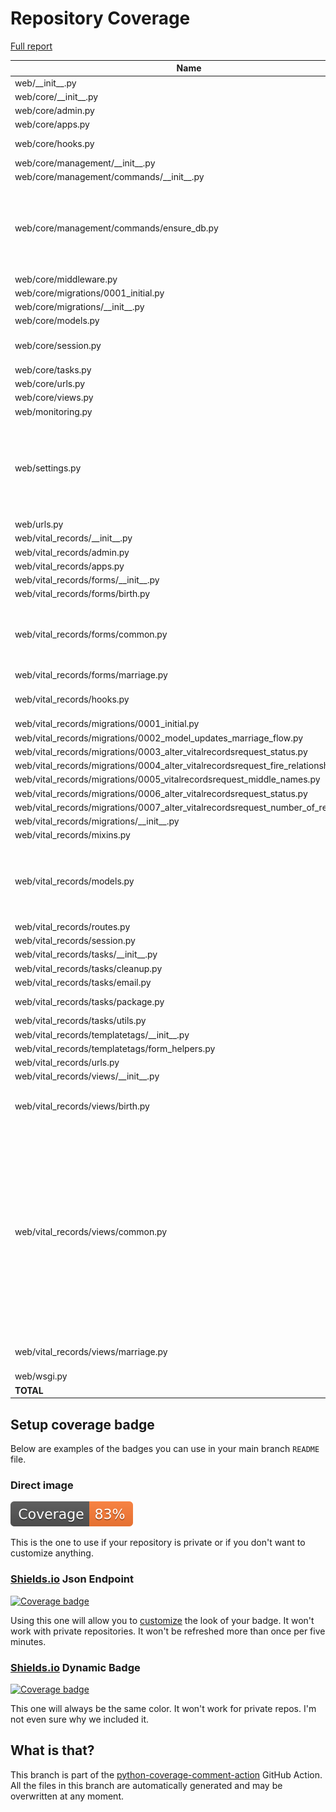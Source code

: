 # Repository Coverage

[Full report](https://htmlpreview.github.io/?https://github.com/Office-of-Digital-Services/cdt-ods-disaster-recovery/blob/python-coverage-comment-action-data/htmlcov/index.html)

| Name                                                                                   |    Stmts |     Miss |   Branch |   BrPart |   Cover |   Missing |
|--------------------------------------------------------------------------------------- | -------: | -------: | -------: | -------: | ------: | --------: |
| web/\_\_init\_\_.py                                                                    |        5 |        2 |        0 |        0 |     60% |       5-7 |
| web/core/\_\_init\_\_.py                                                               |        0 |        0 |        0 |        0 |    100% |           |
| web/core/admin.py                                                                      |       24 |       13 |        2 |        0 |     42% |     21-39 |
| web/core/apps.py                                                                       |        5 |        0 |        0 |        0 |    100% |           |
| web/core/hooks.py                                                                      |       11 |        4 |        0 |        0 |     64% |9-10, 14-15 |
| web/core/management/\_\_init\_\_.py                                                    |        0 |        0 |        0 |        0 |    100% |           |
| web/core/management/commands/\_\_init\_\_.py                                           |        0 |        0 |        0 |        0 |    100% |           |
| web/core/management/commands/ensure\_db.py                                             |      183 |        4 |       42 |        4 |     96% |73, 87-89, 99, 103->exit, 230->232, 306->310 |
| web/core/middleware.py                                                                 |        9 |        1 |        2 |        1 |     82% |        19 |
| web/core/migrations/0001\_initial.py                                                   |        7 |        0 |        0 |        0 |    100% |           |
| web/core/migrations/\_\_init\_\_.py                                                    |        0 |        0 |        0 |        0 |    100% |           |
| web/core/models.py                                                                     |        8 |        0 |        0 |        0 |    100% |           |
| web/core/session.py                                                                    |       25 |        5 |        4 |        2 |     76% |13-19, 25-26, 33 |
| web/core/tasks.py                                                                      |       15 |        2 |        0 |        0 |     87% |    60, 64 |
| web/core/urls.py                                                                       |        5 |        0 |        0 |        0 |    100% |           |
| web/core/views.py                                                                      |        9 |        0 |        2 |        0 |    100% |           |
| web/monitoring.py                                                                      |       12 |        0 |        4 |        0 |    100% |           |
| web/settings.py                                                                        |      108 |        6 |       14 |        7 |     89% |52, 54, 56, 127->131, 139->142, 151, 267-268 |
| web/urls.py                                                                            |       16 |        7 |        2 |        1 |     56% |     31-39 |
| web/vital\_records/\_\_init\_\_.py                                                     |        0 |        0 |        0 |        0 |    100% |           |
| web/vital\_records/admin.py                                                            |        6 |        0 |        0 |        0 |    100% |           |
| web/vital\_records/apps.py                                                             |        5 |        0 |        0 |        0 |    100% |           |
| web/vital\_records/forms/\_\_init\_\_.py                                               |        0 |        0 |        0 |        0 |    100% |           |
| web/vital\_records/forms/birth.py                                                      |       23 |        0 |        0 |        0 |    100% |           |
| web/vital\_records/forms/common.py                                                     |       70 |       22 |        6 |        0 |     63% |100-107, 110-120, 123-131 |
| web/vital\_records/forms/marriage.py                                                   |       20 |        0 |        0 |        0 |    100% |           |
| web/vital\_records/hooks.py                                                            |       16 |        6 |        0 |        0 |     62% |10-11, 15-16, 20-21 |
| web/vital\_records/migrations/0001\_initial.py                                         |        7 |        0 |        0 |        0 |    100% |           |
| web/vital\_records/migrations/0002\_model\_updates\_marriage\_flow.py                  |        4 |        0 |        0 |        0 |    100% |           |
| web/vital\_records/migrations/0003\_alter\_vitalrecordsrequest\_status.py              |        5 |        0 |        0 |        0 |    100% |           |
| web/vital\_records/migrations/0004\_alter\_vitalrecordsrequest\_fire\_relationship.py  |        4 |        0 |        0 |        0 |    100% |           |
| web/vital\_records/migrations/0005\_vitalrecordsrequest\_middle\_names.py              |        4 |        0 |        0 |        0 |    100% |           |
| web/vital\_records/migrations/0006\_alter\_vitalrecordsrequest\_status.py              |        5 |        0 |        0 |        0 |    100% |           |
| web/vital\_records/migrations/0007\_alter\_vitalrecordsrequest\_number\_of\_records.py |        4 |        0 |        0 |        0 |    100% |           |
| web/vital\_records/migrations/\_\_init\_\_.py                                          |        0 |        0 |        0 |        0 |    100% |           |
| web/vital\_records/mixins.py                                                           |       70 |        4 |       12 |        0 |     90% |     11-14 |
| web/vital\_records/models.py                                                           |       91 |        7 |        4 |        0 |     93% |232, 237, 241, 245, 249, 253, 257 |
| web/vital\_records/routes.py                                                           |       21 |        0 |        0 |        0 |    100% |           |
| web/vital\_records/session.py                                                          |       26 |        0 |        6 |        0 |    100% |           |
| web/vital\_records/tasks/\_\_init\_\_.py                                               |        0 |        0 |        0 |        0 |    100% |           |
| web/vital\_records/tasks/cleanup.py                                                    |       68 |        0 |       18 |        0 |    100% |           |
| web/vital\_records/tasks/email.py                                                      |       33 |        2 |        0 |        0 |     94% |     29-34 |
| web/vital\_records/tasks/package.py                                                    |      152 |        0 |        6 |        1 |     99% |  224->228 |
| web/vital\_records/tasks/utils.py                                                      |        7 |        0 |        0 |        0 |    100% |           |
| web/vital\_records/templatetags/\_\_init\_\_.py                                        |        0 |        0 |        0 |        0 |    100% |           |
| web/vital\_records/templatetags/form\_helpers.py                                       |       10 |       10 |        2 |        0 |      0% |      1-13 |
| web/vital\_records/urls.py                                                             |        4 |        0 |        0 |        0 |    100% |           |
| web/vital\_records/views/\_\_init\_\_.py                                               |        0 |        0 |        0 |        0 |    100% |           |
| web/vital\_records/views/birth.py                                                      |       58 |       33 |        0 |        0 |     43% |16-28, 36-47, 54-60, 71-90 |
| web/vital\_records/views/common.py                                                     |      150 |       53 |        6 |        0 |     62% |59-62, 86-91, 94-97, 107-111, 114-121, 153-161, 173-181, 184-191, 194-199, 207-209, 213-224 |
| web/vital\_records/views/marriage.py                                                   |       39 |       26 |        0 |        0 |     33% |10-36, 44-57, 64-70 |
| web/wsgi.py                                                                            |        6 |        6 |        0 |        0 |      0% |      8-16 |
|                                                                              **TOTAL** | **1350** |  **213** |  **132** |   **16** | **83%** |           |


## Setup coverage badge

Below are examples of the badges you can use in your main branch `README` file.

### Direct image

[![Coverage badge](https://raw.githubusercontent.com/Office-of-Digital-Services/cdt-ods-disaster-recovery/python-coverage-comment-action-data/badge.svg)](https://htmlpreview.github.io/?https://github.com/Office-of-Digital-Services/cdt-ods-disaster-recovery/blob/python-coverage-comment-action-data/htmlcov/index.html)

This is the one to use if your repository is private or if you don't want to customize anything.

### [Shields.io](https://shields.io) Json Endpoint

[![Coverage badge](https://img.shields.io/endpoint?url=https://raw.githubusercontent.com/Office-of-Digital-Services/cdt-ods-disaster-recovery/python-coverage-comment-action-data/endpoint.json)](https://htmlpreview.github.io/?https://github.com/Office-of-Digital-Services/cdt-ods-disaster-recovery/blob/python-coverage-comment-action-data/htmlcov/index.html)

Using this one will allow you to [customize](https://shields.io/endpoint) the look of your badge.
It won't work with private repositories. It won't be refreshed more than once per five minutes.

### [Shields.io](https://shields.io) Dynamic Badge

[![Coverage badge](https://img.shields.io/badge/dynamic/json?color=brightgreen&label=coverage&query=%24.message&url=https%3A%2F%2Fraw.githubusercontent.com%2FOffice-of-Digital-Services%2Fcdt-ods-disaster-recovery%2Fpython-coverage-comment-action-data%2Fendpoint.json)](https://htmlpreview.github.io/?https://github.com/Office-of-Digital-Services/cdt-ods-disaster-recovery/blob/python-coverage-comment-action-data/htmlcov/index.html)

This one will always be the same color. It won't work for private repos. I'm not even sure why we included it.

## What is that?

This branch is part of the
[python-coverage-comment-action](https://github.com/marketplace/actions/python-coverage-comment)
GitHub Action. All the files in this branch are automatically generated and may be
overwritten at any moment.